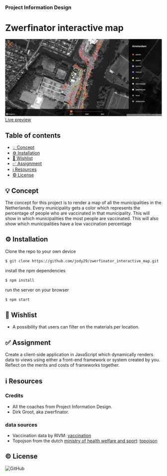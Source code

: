 ### Project Information Design

# Zwerfinator interactive map 
![preview](public/preview.png)
[Live preview](https://zwerfinator-eight.vercel.app)


## Table of contents
* [💡 Concept](https://github.com/jody29/zwerfinator_interactive_map/blob/main/README.md#-concept)
* [⚙️ Installation](https://github.com/jody29/zwerfinator_interactive_map#%EF%B8%8F-installation)
* [:pray: Wishlist](https://github.com/jody29/zwerfinator_interactive_map#pray-wishlist)
* [:white_check_mark: Assignment](https://github.com/jody29/zwerfinator_interactive_map#white_check_mark-rubric)
* [:information_source: Resources](https://github.com/jody29/zwerfinator_interactive_map#information_source-resources)
* [:copyright: License](https://github.com/jody29/zwerfinator_interactive_map#copyright-license)

## 💡 Concept
The concept for this project is to render a map of all the municipalities in the Netherlands. Every municipality gets a color which represents the percentage of people who are vaccinated in that municipality. This will show in which municipalities the most people are vaccinated. This will also show which municipalities have a low vaccination percentage

## ⚙️ Installation
Clone the repo to your own device
```bash
$ git clone https://github.com/jody29/zwerfinator_interactive_map.git
```
install the npm dependencies
```bash
$ npm install
```
run the server on your browser
```bash
$ npm start
```

## :pray: Wishlist
* A possibility that users can filter on the materials per location.


## :white_check_mark: Assignment
Create a client-side application in JavaScript which dynamically renders data to views using either a front-end framework or system created by you. Reflect on the merits and costs of frameworks together.


## :information_source: Resources
### Credits
* All the coaches from Project Information Design.
* Dirk Groot, aka zwerfinator.

### data sources
* Vaccination data by RIVM: [vaccination](https://data.rivm.nl/covid-19/COVID-19_vaccinatiegraad_per_gemeente_per_week_leeftijd.json)
* Topojson from the dutch [ministry of health welfare and sport](https://github.com/minvws): [topojson](https://github.com/minvws/nl-covid19-data-dashboard/blob/develop/packages/app/src/components/choropleth/logic/nl-vr-gm.topo.json)


## :copyright: License
![GitHub](https://img.shields.io/github/license/jody29/zwerfinator_interactive_map?style=for-the-badge)